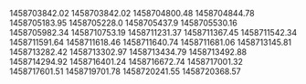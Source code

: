 1458703842.02
1458703842.02
1458704800.48
1458704844.78
1458705183.95
1458705228.0
1458705437.9
1458705530.16
1458705982.34
1458710753.19
1458711231.37
1458711367.45
1458711542.34
1458711591.64
1458711618.46
1458711640.74
1458711681.06
1458713145.81
1458713282.42
1458713302.97
1458713434.79
1458713492.88
1458714294.92
1458716401.24
1458716672.74
1458717001.32
1458717601.51
1458719701.78
1458720241.55
1458720368.57
